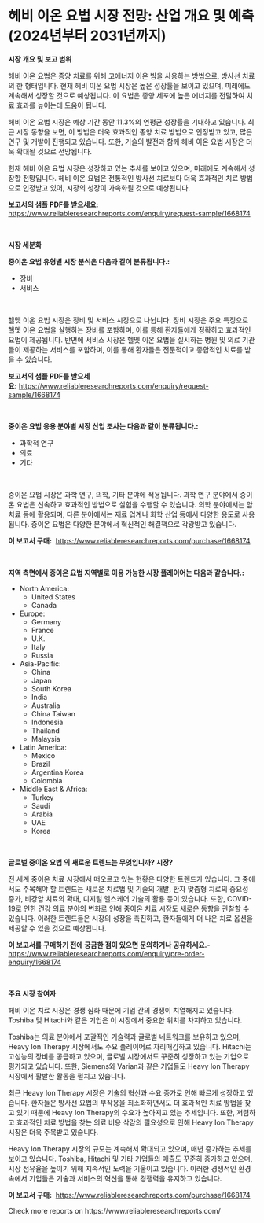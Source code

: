 <p><h1>헤비 이온 요법 시장 전망: 산업 개요 및 예측 (2024년부터 2031년까지)</h1></p><p><strong>시장 개요 및 보고 범위</strong></p>
<p><p>헤비 이온 요법은 종양 치료를 위해 고에너지 이온 빔을 사용하는 방법으로, 방사선 치료의 한 형태입니다. 현재 헤비 이온 요법 시장은 높은 성장률을 보이고 있으며, 미래에도 계속해서 성장할 것으로 예상됩니다. 이 요법은 종양 세포에 높은 에너지를 전달하여 치료 효과를 높이는데 도움이 됩니다.</p><p>헤비 이온 요법 시장은 예상 기간 동안 11.3%의 연평균 성장률을 기대하고 있습니다. 최근 시장 동향을 보면, 이 방법은 더욱 효과적인 종양 치료 방법으로 인정받고 있고, 많은 연구 및 개발이 진행되고 있습니다. 또한, 기술의 발전과 함께 헤비 이온 요법 시장은 더욱 확대될 것으로 전망됩니다.</p><p>현재 헤비 이온 요법 시장은 성장하고 있는 추세를 보이고 있으며, 미래에도 계속해서 성장할 전망입니다. 헤비 이온 요법은 전통적인 방사선 치료보다 더욱 효과적인 치료 방법으로 인정받고 있어, 시장의 성장이 가속화될 것으로 예상됩니다.</p></p>
<p><strong>보고서의 샘플 PDF를 받으세요:</strong> <a href="https://www.reliableresearchreports.com/enquiry/request-sample/1668174">https://www.reliableresearchreports.com/enquiry/request-sample/1668174</a></p>
<p>&nbsp;</p>
<p><strong>시장 세분화</strong></p>
<p><strong>중이온 요법 유형별 시장 분석은 다음과 같이 분류됩니다.:</strong></p>
<p><ul><li>장비</li><li>서비스</li></ul></p>
<p>&nbsp;</p>
<p><p>헬멧 이온 요법 시장은 장비 및 서비스 시장으로 나뉩니다. 장비 시장은 주요 특징으로 헬멧 이온 요법을 실행하는 장비를 포함하며, 이를 통해 환자들에게 정확하고 효과적인 요법이 제공됩니다. 반면에 서비스 시장은 헬멧 이온 요법을 실시하는 병원 및 의료 기관들이 제공하는 서비스를 포함하며, 이를 통해 환자들은 전문적이고 종합적인 치료를 받을 수 있습니다.</p></p>
<p><strong>보고서의 샘플 PDF를 받으세요:</strong>&nbsp;<a href="https://www.reliableresearchreports.com/enquiry/request-sample/1668174">https://www.reliableresearchreports.com/enquiry/request-sample/1668174</a></p>
<p>&nbsp;</p>
<p><strong> 중이온 요법 응용 분야별 시장 산업 조사는 다음과 같이 분류됩니다.:</strong></p>
<p><ul><li>과학적 연구</li><li>의료</li><li>기타</li></ul></p>
<p>&nbsp;</p>
<p><p>중이온 요법 시장은 과학 연구, 의학, 기타 분야에 적용됩니다. 과학 연구 분야에서 중이온 요법은 신속하고 효과적인 방법으로 실험을 수행할 수 있습니다. 의학 분야에서는 암 치료 등에 활용되며, 다른 분야에서는 재료 업계나 화학 산업 등에서 다양한 용도로 사용됩니다. 중이온 요법은 다양한 분야에서 혁신적인 해결책으로 각광받고 있습니다.</p></p>
<p><strong>이 보고서 구매:</strong>&nbsp; <a href="https://www.reliableresearchreports.com/purchase/1668174">https://www.reliableresearchreports.com/purchase/1668174</a></p>
<p>&nbsp;</p>
<p><strong>지역 측면에서 중이온 요법 지역별로 이용 가능한 시장 플레이어는 다음과 같습니다.:</strong></p>
<p><ul>
    <li>
        North America:
        <ul>
            <li>United States</li>
            <li>Canada</li>
        </ul>
    </li>
    <li>
        Europe:
        <ul>
            <li>Germany</li>
            <li>France</li>
            <li>U.K.</li>
            <li>Italy</li>
            <li>Russia</li>
        </ul>
    </li>
    <li>
        Asia-Pacific:
        <ul>
            <li>China</li>
            <li>Japan</li>
            <li>South Korea</li>
            <li>India</li>
            <li>Australia</li>
            <li>China Taiwan</li>
            <li>Indonesia</li>
            <li>Thailand</li>
            <li>Malaysia</li>
        </ul>
    </li>
    <li>
        Latin America:
        <ul>
            <li>Mexico</li>
            <li>Brazil</li>
            <li>Argentina Korea</li>
            <li>Colombia</li>
        </ul>
    </li>
    <li>
        Middle East & Africa:
        <ul>
            <li>Turkey</li>
            <li>Saudi</li>
            <li>Arabia</li>
            <li>UAE</li>
            <li>Korea</li>
        </ul>
    </li>
    </ul></p>
<p>&nbsp;</p>
<p><strong>글로벌 중이온 요법 의 새로운 트렌드는 무엇입니까? 시장?</strong></p>
<p><p>전 세계 중이온 치료 시장에서 떠오르고 있는 현황은 다양한 트렌드가 있습니다. 그 중에서도 주목해야 할 트렌드는 새로운 치료법 및 기술의 개발, 환자 맞춤형 치료의 중요성 증가, 비강암 치료의 확대, 디지털 헬스케어 기술의 활용 등이 있습니다. 또한, COVID-19로 인한 건강 의료 분야의 변화로 인해 중이온 치료 시장도 새로운 동향을 관찰할 수 있습니다. 이러한 트렌드들은 시장의 성장을 촉진하고, 환자들에게 더 나은 치료 옵션을 제공할 수 있을 것으로 예상됩니다.</p></p>
<p><strong>이 보고서를 구매하기 전에 궁금한 점이 있으면 문의하거나 공유하세요.</strong>- <a href="https://www.reliableresearchreports.com/enquiry/pre-order-enquiry/1668174">https://www.reliableresearchreports.com/enquiry/pre-order-enquiry/1668174</a></p>
<p>&nbsp;</p>
<p><strong>주요 시장 참여자</strong></p>
<p><p>헤비 이온 치료 시장은 경쟁 심화 때문에 기업 간의 경쟁이 치열해지고 있습니다. Toshiba 및 Hitachi와 같은 기업은 이 시장에서 중요한 위치를 차지하고 있습니다.</p><p>Toshiba는 의료 분야에서 포괄적인 기술력과 글로벌 네트워크를 보유하고 있으며, Heavy Ion Therapy 시장에서도 주요 플레이어로 자리매김하고 있습니다. Hitachi는 고성능의 장비를 공급하고 있으며, 글로벌 시장에서도 꾸준히 성장하고 있는 기업으로 평가되고 있습니다. 또한, Siemens와 Varian과 같은 기업들도 Heavy Ion Therapy 시장에서 활발한 활동을 펼치고 있습니다.</p><p>최근 Heavy Ion Therapy 시장은 기술의 혁신과 수요 증가로 인해 빠르게 성장하고 있습니다. 환자들은 방사선 요법의 부작용을 최소화하면서도 더 효과적인 치료 방법을 찾고 있기 때문에 Heavy Ion Therapy의 수요가 높아지고 있는 추세입니다. 또한, 저렴하고 효과적인 치료 방법을 찾는 의료 비용 삭감의 필요성으로 인해 Heavy Ion Therapy 시장은 더욱 주목받고 있습니다.</p><p>Heavy Ion Therapy 시장의 규모는 계속해서 확대되고 있으며, 매년 증가하는 추세를 보이고 있습니다. Toshiba, Hitachi 및 기타 기업들의 매출도 꾸준히 증가하고 있으며, 시장 점유율을 높이기 위해 지속적인 노력을 기울이고 있습니다. 이러한 경쟁적인 환경 속에서 기업들은 기술과 서비스의 혁신을 통해 경쟁력을 유지하고 있습니다.</p></p>
<p><strong>이 보고서 구매:</strong>&nbsp;&nbsp;<a href="https://www.reliableresearchreports.com/purchase/1668174">https://www.reliableresearchreports.com/purchase/1668174</a></p>
<p>Check more reports on https://www.reliableresearchreports.com/</p>
